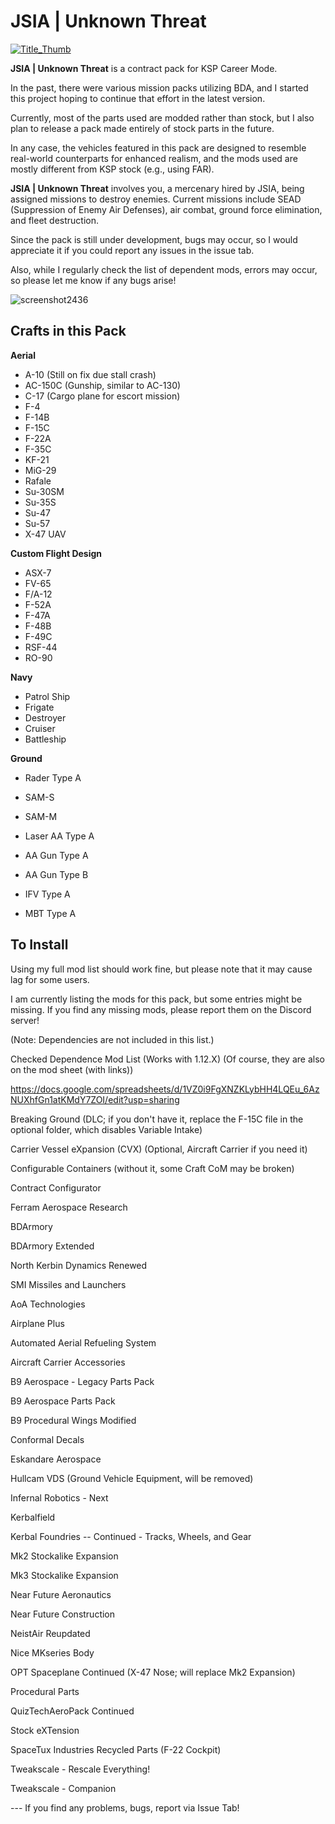 # JSIA | Unknown Threat

[![Title_Thumb](https://img.youtube.com/vi/UptqcsT9I7Q/maxresdefault.jpg)](https://www.youtube.com/watch?v=UptqcsT9I7Q)

**JSIA | Unknown Threat** is a contract pack for KSP Career Mode.

In the past, there were various mission packs utilizing BDA, and I started this project hoping to continue that effort in the latest version.

Currently, most of the parts used are modded rather than stock, but I also plan to release a pack made entirely of stock parts in the future.

In any case, the vehicles featured in this pack are designed to resemble real-world counterparts for enhanced realism, and the mods used are mostly different from KSP stock (e.g., using FAR).

**JSIA | Unknown Threat** involves you, a mercenary hired by JSIA, being assigned missions to destroy enemies. Current missions include SEAD (Suppression of Enemy Air Defenses), air combat, ground force elimination, and fleet destruction.

Since the pack is still under development, bugs may occur, so I would appreciate it if you could report any issues in the issue tab.

Also, while I regularly check the list of dependent mods, errors may occur, so please let me know if any bugs arise!

![screenshot2436](https://github.com/user-attachments/assets/fa7c7e99-a83c-4f22-af8d-20e6fd761207)

## Crafts in this Pack

**Aerial**

- A-10 (Still on fix due stall crash)
- AC-150C (Gunship, similar to AC-130)
- C-17 (Cargo plane for escort mission)
- F-4
- F-14B
- F-15C
- F-22A
- F-35C
- KF-21
- MiG-29
- Rafale
- Su-30SM
- Su-35S
- Su-47
- Su-57
- X-47 UAV

**Custom Flight Design**

- ASX-7
- FV-65
- F/A-12
- F-52A
- F-47A
- F-48B
- F-49C
- RSF-44 
- RO-90

**Navy**

- Patrol Ship
- Frigate
- Destroyer
- Cruiser
- Battleship


**Ground**

- Rader Type A
- SAM-S
- SAM-M
- Laser AA Type A

- AA Gun Type A
- AA Gun Type B
- IFV Type A
- MBT Type A

## To Install

Using my full mod list should work fine, but please note that it may cause lag for some users.

I am currently listing the mods for this pack, but some entries might be missing. 
If you find any missing mods, please report them on the Discord server!

(Note: Dependencies are not included in this list.)

Checked Dependence Mod List (Works with 1.12.X)
(Of course, they are also on the mod sheet (with links))

https://docs.google.com/spreadsheets/d/1VZ0i9FgXNZKLybHH4LQEu_6AzNUXhfGn1atKMdY7ZOI/edit?usp=sharing

Breaking Ground (DLC; if you don't have it, replace the F-15C file in the optional folder, which disables Variable Intake)

Carrier Vessel eXpansion (CVX) (Optional, Aircraft Carrier if you need it)

Configurable Containers (without it, some Craft CoM may be broken)

Contract Configurator


Ferram Aerospace Research

BDArmory

BDArmory Extended

North Kerbin Dynamics Renewed

SMI Missiles and Launchers



AoA Technologies

Airplane Plus

Automated Aerial Refueling System

Aircraft Carrier Accessories

B9 Aerospace - Legacy Parts Pack

B9 Aerospace Parts Pack

B9 Procedural Wings Modified

Conformal Decals

Eskandare Aerospace

Hullcam VDS (Ground Vehicle Equipment, will be removed)

Infernal Robotics - Next

Kerbalfield

Kerbal Foundries -- Continued - Tracks, Wheels, and Gear

Mk2 Stockalike Expansion

Mk3 Stockalike Expansion

Near Future Aeronautics

Near Future Construction

NeistAir Reupdated

Nice MKseries Body

OPT Spaceplane Continued (X-47 Nose; will replace Mk2 Expansion)

Procedural Parts

QuizTechAeroPack Continued

Stock eXTension

SpaceTux Industries Recycled Parts (F-22 Cockpit)

Tweakscale - Rescale Everything!

Tweakscale - Companion


--- If you find any problems, bugs, report via Issue Tab!
